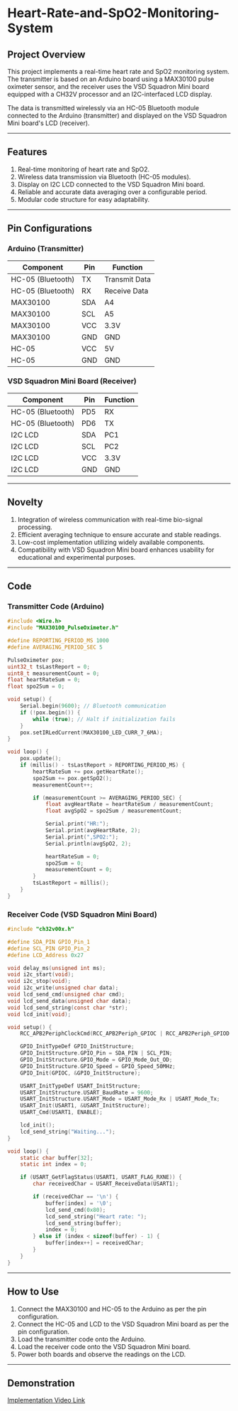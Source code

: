 # Heart-Rate-and-SpO2-Monitoring-System

## Project Overview
This project implements a real-time heart rate and SpO2 monitoring system. The transmitter is based on an Arduino board using a MAX30100 pulse oximeter sensor, and the receiver uses the VSD Squadron Mini board equipped with a CH32V processor and an I2C-interfaced LCD display.

The data is transmitted wirelessly via an HC-05 Bluetooth module connected to the Arduino (transmitter) and displayed on the VSD Squadron Mini board's LCD (receiver).

---

## Features
1. Real-time monitoring of heart rate and SpO2.
2. Wireless data transmission via Bluetooth (HC-05 modules).
3. Display on I2C LCD connected to the VSD Squadron Mini board.
4. Reliable and accurate data averaging over a configurable period.
5. Modular code structure for easy adaptability.

---

## Pin Configurations
### Arduino (Transmitter)
| Component          | Pin  | Function       |
|--------------------|------|----------------|
| HC-05 (Bluetooth)  | TX   | Transmit Data  |
| HC-05 (Bluetooth)  | RX   | Receive Data   |
| MAX30100           | SDA  | A4             |
| MAX30100           | SCL  | A5             |
| MAX30100           | VCC  | 3.3V           |
| MAX30100           | GND  | GND            |
| HC-05              | VCC  | 5V             |
| HC-05              | GND  | GND            |

### VSD Squadron Mini Board (Receiver)
| Component          | Pin   | Function       |
|--------------------|-------|----------------|
| HC-05 (Bluetooth)  | PD5   | RX             |
| HC-05 (Bluetooth)  | PD6   | TX             |
| I2C LCD            | SDA   | PC1            |
| I2C LCD            | SCL   | PC2            |
| I2C LCD            | VCC   | 3.3V           |
| I2C LCD            | GND   | GND            |

---

## Novelty
1. Integration of wireless communication with real-time bio-signal processing.
2. Efficient averaging technique to ensure accurate and stable readings.
3. Low-cost implementation utilizing widely available components.
4. Compatibility with VSD Squadron Mini board enhances usability for educational and experimental purposes.

---

## Code

### Transmitter Code (Arduino)
```cpp
#include <Wire.h>
#include "MAX30100_PulseOximeter.h"

#define REPORTING_PERIOD_MS 1000
#define AVERAGING_PERIOD_SEC 5

PulseOximeter pox;
uint32_t tsLastReport = 0;
uint8_t measurementCount = 0;
float heartRateSum = 0;
float spo2Sum = 0;

void setup() {
    Serial.begin(9600); // Bluetooth communication
    if (!pox.begin()) {
        while (true); // Halt if initialization fails
    }
    pox.setIRLedCurrent(MAX30100_LED_CURR_7_6MA);
}

void loop() {
    pox.update();
    if (millis() - tsLastReport > REPORTING_PERIOD_MS) {
        heartRateSum += pox.getHeartRate();
        spo2Sum += pox.getSpO2();
        measurementCount++;

        if (measurementCount >= AVERAGING_PERIOD_SEC) {
            float avgHeartRate = heartRateSum / measurementCount;
            float avgSpO2 = spo2Sum / measurementCount;

            Serial.print("HR:");
            Serial.print(avgHeartRate, 2);
            Serial.print(",SPO2:");
            Serial.println(avgSpO2, 2);

            heartRateSum = 0;
            spo2Sum = 0;
            measurementCount = 0;
        }
        tsLastReport = millis();
    }
}
```

### Receiver Code (VSD Squadron Mini Board)
```c
#include "ch32v00x.h"

#define SDA_PIN GPIO_Pin_1
#define SCL_PIN GPIO_Pin_2
#define LCD_Address 0x27

void delay_ms(unsigned int ms);
void i2c_start(void);
void i2c_stop(void);
void i2c_write(unsigned char data);
void lcd_send_cmd(unsigned char cmd);
void lcd_send_data(unsigned char data);
void lcd_send_string(const char *str);
void lcd_init(void);

void setup() {
    RCC_APB2PeriphClockCmd(RCC_APB2Periph_GPIOC | RCC_APB2Periph_GPIOD | RCC_APB2Periph_USART1, ENABLE);

    GPIO_InitTypeDef GPIO_InitStructure;
    GPIO_InitStructure.GPIO_Pin = SDA_PIN | SCL_PIN;
    GPIO_InitStructure.GPIO_Mode = GPIO_Mode_Out_OD;
    GPIO_InitStructure.GPIO_Speed = GPIO_Speed_50MHz;
    GPIO_Init(GPIOC, &GPIO_InitStructure);

    USART_InitTypeDef USART_InitStructure;
    USART_InitStructure.USART_BaudRate = 9600;
    USART_InitStructure.USART_Mode = USART_Mode_Rx | USART_Mode_Tx;
    USART_Init(USART1, &USART_InitStructure);
    USART_Cmd(USART1, ENABLE);

    lcd_init();
    lcd_send_string("Waiting...");
}

void loop() {
    static char buffer[32];
    static int index = 0;

    if (USART_GetFlagStatus(USART1, USART_FLAG_RXNE)) {
        char receivedChar = USART_ReceiveData(USART1);

        if (receivedChar == '\n') {
            buffer[index] = '\0';
            lcd_send_cmd(0x80);
            lcd_send_string("Heart rate: ");
            lcd_send_string(buffer);
            index = 0;
        } else if (index < sizeof(buffer) - 1) {
            buffer[index++] = receivedChar;
        }
    }
}
```

---

## How to Use
1. Connect the MAX30100 and HC-05 to the Arduino as per the pin configuration.
2. Connect the HC-05 and LCD to the VSD Squadron Mini board as per the pin configuration.
3. Load the transmitter code onto the Arduino.
4. Load the receiver code onto the VSD Squadron Mini board.
5. Power both boards and observe the readings on the LCD.

---

## Demonstration 

[Implementation Video Link](https://drive.google.com/file/d/1nXNX1kRaElo2Wi4rP-v26Or7xCAF0exa/view?usp=sharing)
